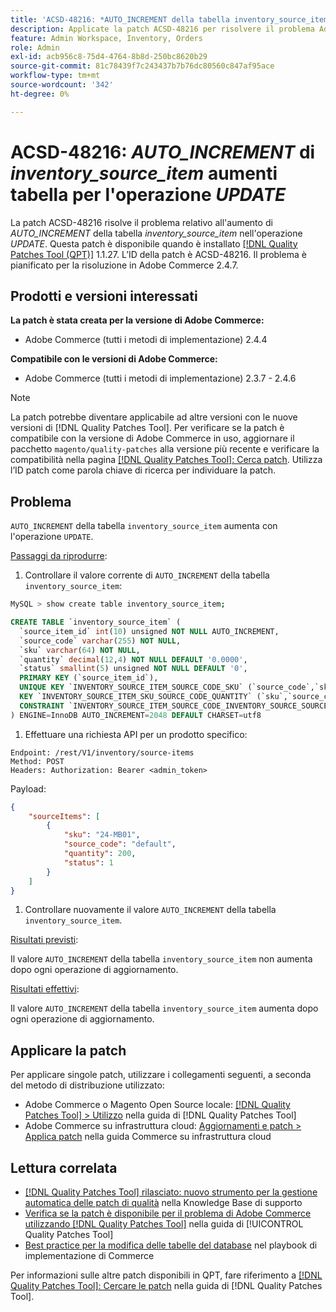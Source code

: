 ```yaml
---
title: 'ACSD-48216: *AUTO_INCREMENT della tabella inventory_source_item* aumenta con il funzionamento *UPDATE*'
description: Applicate la patch ACSD-48216 per risolvere il problema Adobe Commerce in cui *AUTO_INCREMENT della tabella inventory_source_item* aumenta con l'operazione *UPDATE*.
feature: Admin Workspace, Inventory, Orders
role: Admin
exl-id: acb956c8-75d4-4764-8b8d-250bc8620b29
source-git-commit: 81c78439f7c243437b7b76dc80560c847af95ace
workflow-type: tm+mt
source-wordcount: '342'
ht-degree: 0%

---
```


# ACSD-48216: *AUTO_INCREMENT* di *inventory_source_item* aumenti tabella per l&#39;operazione *UPDATE*

La patch ACSD-48216 risolve il problema relativo all&#39;aumento di *AUTO_INCREMENT* della tabella *inventory_source_item* nell&#39;operazione *UPDATE*. Questa patch è disponibile quando è installato [[!DNL Quality Patches Tool (QPT)]](https://experienceleague.adobe.com/en/docs/commerce-knowledge-base/kb/announcements/commerce-announcements/magento-quality-patches-released-new-tool-to-self-serve-quality-patches) 1.1.27. L’ID della patch è ACSD-48216. Il problema è pianificato per la risoluzione in Adobe Commerce 2.4.7.

## Prodotti e versioni interessati

**La patch è stata creata per la versione di Adobe Commerce:**

* Adobe Commerce (tutti i metodi di implementazione) 2.4.4

**Compatibile con le versioni di Adobe Commerce:**

* Adobe Commerce (tutti i metodi di implementazione) 2.3.7 - 2.4.6

>[!NOTE]
>
>La patch potrebbe diventare applicabile ad altre versioni con le nuove versioni di [!DNL Quality Patches Tool]. Per verificare se la patch è compatibile con la versione di Adobe Commerce in uso, aggiornare il pacchetto `magento/quality-patches` alla versione più recente e verificare la compatibilità nella pagina [[!DNL Quality Patches Tool]: Cerca patch](https://experienceleague.adobe.com/tools/commerce-quality-patches/index.html). Utilizza l’ID patch come parola chiave di ricerca per individuare la patch.

## Problema

`AUTO_INCREMENT` della tabella `inventory_source_item` aumenta con l&#39;operazione `UPDATE`.

<u>Passaggi da riprodurre</u>:

1. Controllare il valore corrente di `AUTO_INCREMENT` della tabella `inventory_source_item`:

```bash
MySQL > show create table inventory_source_item;
```

```SQL
CREATE TABLE `inventory_source_item` (
  `source_item_id` int(10) unsigned NOT NULL AUTO_INCREMENT,
  `source_code` varchar(255) NOT NULL,
  `sku` varchar(64) NOT NULL,
  `quantity` decimal(12,4) NOT NULL DEFAULT '0.0000',
  `status` smallint(5) unsigned NOT NULL DEFAULT '0',
  PRIMARY KEY (`source_item_id`),
  UNIQUE KEY `INVENTORY_SOURCE_ITEM_SOURCE_CODE_SKU` (`source_code`,`sku`),
  KEY `INVENTORY_SOURCE_ITEM_SKU_SOURCE_CODE_QUANTITY` (`sku`,`source_code`,`quantity`),
  CONSTRAINT `INVENTORY_SOURCE_ITEM_SOURCE_CODE_INVENTORY_SOURCE_SOURCE_CODE` FOREIGN KEY (`source_code`) REFERENCES `inventory_source` (`source_code`) ON DELETE CASCADE
) ENGINE=InnoDB AUTO_INCREMENT=2048 DEFAULT CHARSET=utf8
```

1. Effettuare una richiesta API per un prodotto specifico:

`Endpoint: /rest/V1/inventory/source-items`\
`Method: POST`\
`Headers: Authorization: Bearer <admin_token>`

Payload:

```JSON
{
    "sourceItems": [
        {
            "sku": "24-MB01",
            "source_code": "default",
            "quantity": 200,
            "status": 1
        }
    ]
}
```

1. Controllare nuovamente il valore `AUTO_INCREMENT` della tabella `inventory_source_item`.

<u>Risultati previsti</u>:

Il valore `AUTO_INCREMENT` della tabella `inventory_source_item` non aumenta dopo ogni operazione di aggiornamento.

<u>Risultati effettivi</u>:

Il valore `AUTO_INCREMENT` della tabella `inventory_source_item` aumenta dopo ogni operazione di aggiornamento.

## Applicare la patch

Per applicare singole patch, utilizzare i collegamenti seguenti, a seconda del metodo di distribuzione utilizzato:

* Adobe Commerce o Magento Open Source locale: [[!DNL Quality Patches Tool] > Utilizzo](/help/tools/quality-patches-tool/usage.md) nella guida di [!DNL Quality Patches Tool]
* Adobe Commerce su infrastruttura cloud: [Aggiornamenti e patch > Applica patch](https://experienceleague.adobe.com/docs/commerce-cloud-service/user-guide/develop/upgrade/apply-patches.html) nella guida Commerce su infrastruttura cloud

## Lettura correlata

* [[!DNL Quality Patches Tool] rilasciato: nuovo strumento per la gestione automatica delle patch di qualità](https://experienceleague.adobe.com/en/docs/commerce-knowledge-base/kb/announcements/commerce-announcements/magento-quality-patches-released-new-tool-to-self-serve-quality-patches) nella Knowledge Base di supporto
* [Verifica se la patch è disponibile per il problema di Adobe Commerce utilizzando  [!DNL Quality Patches Tool]](/help/tools/quality-patches-tool/patches-available-in-qpt/check-patch-for-magento-issue-with-magento-quality-patches.md) nella guida di [!UICONTROL Quality Patches Tool]
* [Best practice per la modifica delle tabelle del database](https://experienceleague.adobe.com/en/docs/commerce-operations/implementation-playbook/best-practices/development/modifying-core-and-third-party-tables#why-adobe-recommends-avoiding-modifications) nel playbook di implementazione di Commerce

Per informazioni sulle altre patch disponibili in QPT, fare riferimento a [[!DNL Quality Patches Tool]: Cercare le patch](https://experienceleague.adobe.com/tools/commerce-quality-patches/index.html) nella guida di [!DNL Quality Patches Tool].

